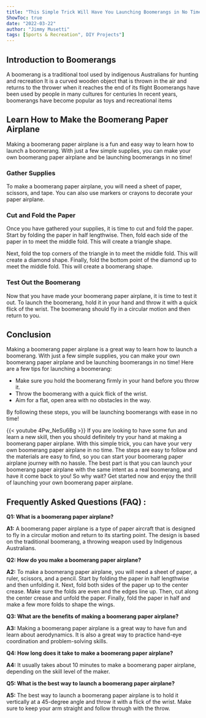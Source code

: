 ```yaml
---
title: "This Simple Trick Will Have You Launching Boomerangs in No Time - Learn How to Make the Boomerang Paper Airplane Now!"
ShowToc: true 
date: "2022-03-22"
author: "Jimmy Musetti" 
tags: [Sports & Recreation", DIY Projects"]
---
```

## Introduction to Boomerangs 

A boomerang is a traditional tool used by indigenous Australians for hunting and recreation It is a curved wooden object that is thrown in the air and returns to the thrower when it reaches the end of its flight Boomerangs have been used by people in many cultures for centuries In recent years, boomerangs have become popular as toys and recreational items

## Learn How to Make the Boomerang Paper Airplane

Making a boomerang paper airplane is a fun and easy way to learn how to launch a boomerang. With just a few simple supplies, you can make your own boomerang paper airplane and be launching boomerangs in no time!

### Gather Supplies

To make a boomerang paper airplane, you will need a sheet of paper, scissors, and tape. You can also use markers or crayons to decorate your paper airplane.

### Cut and Fold the Paper

Once you have gathered your supplies, it is time to cut and fold the paper. Start by folding the paper in half lengthwise. Then, fold each side of the paper in to meet the middle fold. This will create a triangle shape.

Next, fold the top corners of the triangle in to meet the middle fold. This will create a diamond shape. Finally, fold the bottom point of the diamond up to meet the middle fold. This will create a boomerang shape.

### Test Out the Boomerang

Now that you have made your boomerang paper airplane, it is time to test it out. To launch the boomerang, hold it in your hand and throw it with a quick flick of the wrist. The boomerang should fly in a circular motion and then return to you.

## Conclusion

Making a boomerang paper airplane is a great way to learn how to launch a boomerang. With just a few simple supplies, you can make your own boomerang paper airplane and be launching boomerangs in no time! Here are a few tips for launching a boomerang:

- Make sure you hold the boomerang firmly in your hand before you throw it.
- Throw the boomerang with a quick flick of the wrist.
- Aim for a flat, open area with no obstacles in the way.

By following these steps, you will be launching boomerangs with ease in no time!

{{< youtube 4Pw_NeSu6Bg >}} 
If you are looking to have some fun and learn a new skill, then you should definitely try your hand at making a boomerang paper airplane. With this simple trick, you can have your very own boomerang paper airplane in no time. The steps are easy to follow and the materials are easy to find, so you can start your boomerang paper airplane journey with no hassle. The best part is that you can launch your boomerang paper airplane with the same intent as a real boomerang, and have it come back to you! So why wait? Get started now and enjoy the thrill of launching your own boomerang paper airplane.

## Frequently Asked Questions (FAQ) :
**Q1: What is a boomerang paper airplane?**

**A1:** A boomerang paper airplane is a type of paper aircraft that is designed to fly in a circular motion and return to its starting point. The design is based on the traditional boomerang, a throwing weapon used by Indigenous Australians.

**Q2: How do you make a boomerang paper airplane?**

**A2:** To make a boomerang paper airplane, you will need a sheet of paper, a ruler, scissors, and a pencil. Start by folding the paper in half lengthwise and then unfolding it. Next, fold both sides of the paper up to the center crease. Make sure the folds are even and the edges line up. Then, cut along the center crease and unfold the paper. Finally, fold the paper in half and make a few more folds to shape the wings.

**Q3: What are the benefits of making a boomerang paper airplane?**

**A3:** Making a boomerang paper airplane is a great way to have fun and learn about aerodynamics. It is also a great way to practice hand-eye coordination and problem-solving skills.

**Q4: How long does it take to make a boomerang paper airplane?**

**A4:** It usually takes about 10 minutes to make a boomerang paper airplane, depending on the skill level of the maker.

**Q5: What is the best way to launch a boomerang paper airplane?**

**A5:** The best way to launch a boomerang paper airplane is to hold it vertically at a 45-degree angle and throw it with a flick of the wrist. Make sure to keep your arm straight and follow through with the throw.



